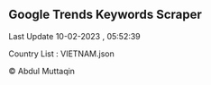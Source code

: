 

## Google Trends Keywords Scraper 
 
Last Update 10-02-2023 , 05:52:39

Country List :
VIETNAM.json



© Abdul Muttaqin 
